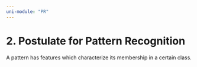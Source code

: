 ```yaml
---
uni-module: "PR"
---
```


# 2. Postulate for Pattern Recognition

A pattern has features which characterize its membership in a certain class.
